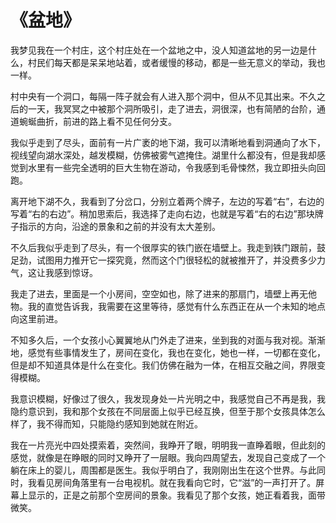 # 《盆地》

我梦见我在一个村庄，这个村庄处在一个盆地之中，没人知道盆地的另一边是什么，村民们每天都是呆呆地站着，或者缓慢的移动，都是一些无意义的举动，我也一样。

村中央有一个洞口，每隔一阵子就会有人进入那个洞中，但从不见其出来。不久之后的一天，我冥冥之中被那个洞所吸引，走了进去，洞很深，也有简陋的台阶，通道蜿蜒曲折，前进的路上看不见任何分支。

我似乎走到了尽头，面前有一片广袤的地下湖，我可以清晰地看到洞通向了水下，视线望向湖水深处，越发模糊，仿佛被雾气遮掩住。湖里什么都没有，但是我却感觉到水里有一些完全透明的巨大生物在游动，令我感到毛骨悚然，我立即扭头向回跑。

离开地下湖不久，我看到了分岔口，分别立着两个牌子，左边的写着“右”，右边的写着“右的右边”。稍加思索后，我选择了走向右边，也就是写着“右的右边”那块牌子指示的方向，沿途的景象和之前的并没有太大差别。

不久后我似乎走到了尽头，有一个很厚实的铁门嵌在墙壁上。我走到铁门跟前，鼓足劲，试图用力推开它一探究竟，然而这个门很轻松的就被推开了，并没费多少力气，这让我感到惊讶。

我走了进去，里面是一个小房间，空空如也，除了进来的那扇门，墙壁上再无他物。我的直觉告诉我，我需要在这里等待，感觉有什么东西正在从一个未知的地点向这里前进。

不知多久后，一个女孩小心翼翼地从门外走了进来，坐到我的对面与我对视。渐渐地，感觉有些事情发生了，房间在变化，我也在变化，她也一样，一切都在变化，但是却不知道具体是什么在变化。我们仿佛在融为一体，在相互交融之间，界限变得模糊。

我意识模糊，好像过了很久，我发现身处一片光明之中，我感觉自己不再是我，我隐约意识到，我和那个女孩在不同层面上似乎已经互换，但至于那个女孩具体怎么样了，我不得而知，只能隐约感知到她就在附近。

我在一片亮光中四处摸索着，突然间，我睁开了眼，明明我一直睁着眼，但此刻的感觉，就像是在睁眼的同时又睁开了一层眼。我向四周望去，发现自己变成了一个躺在床上的婴儿，周围都是医生。我似乎明白了，我刚刚出生在这个世界。与此同时，我看见房间角落里有一台电视机。就在我看向它时，它“滋”的一声打开了。屏幕上显示的，正是之前那个空房间的景象。我看见了那个女孩，她正看着我，面带微笑。